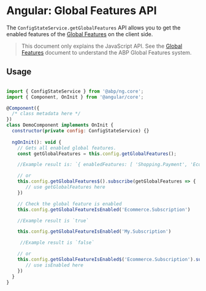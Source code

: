 # Angular: Global Features API

The `ConfigStateService.getGlobalFeatures` API allows you to get the enabled features of the [Global Features](../../Global-Features.md) on the client side.

> This document only explains the JavaScript API. See the [Global Features](../../Global-Features.md) document to understand the ABP Global Features system.

## Usage

````js

import { ConfigStateService } from '@abp/ng.core';
import { Component, OnInit } from '@angular/core';

@Component({
  /* class metadata here */
})
class DemoComponent implements OnInit {
  constructor(private config: ConfigStateService) {}
 
  ngOnInit(): void {
    // Gets all enabled global features.
    const getGlobalFeatures = this.config.getGlobalFeatures();

    //Example result is: `{ enabledFeatures: [ 'Shopping.Payment', 'Ecommerce.Subscription' ] }`

    // or
    this.config.getGlobalFeatures$().subscribe(getGlobalFeatures => {
       // use getGlobalFeatures here
    })

    // Check the global feature is enabled
    this.config.getGlobalFeatureIsEnabled('Ecommerce.Subscription')

    //Example result is `true`

    this.config.getGlobalFeatureIsEnabled('My.Subscription')

     //Example result is `false`

    // or
    this.config.getGlobalFeatureIsEnabled$('Ecommerce.Subscription').subscribe((isEnabled:boolean) => {
       // use isEnabled here
    })
  }
}


